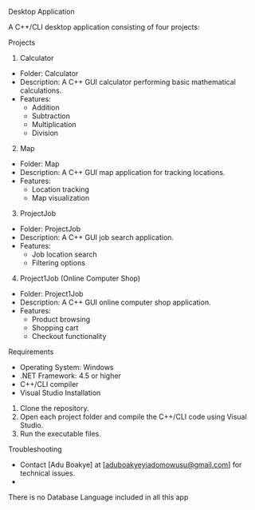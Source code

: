 
Desktop Application

A C++/CLI desktop application consisting of four projects:

Projects

1. Calculator

- Folder: Calculator
- Description: A C++ GUI calculator performing basic mathematical calculations.
- Features:
    - Addition
    - Subtraction
    - Multiplication
    - Division

2. Map

- Folder: Map
- Description: A C++ GUI map application for tracking locations.
- Features:
    - Location tracking
    - Map visualization

3. ProjectJob

- Folder: ProjectJob
- Description: A C++ GUI job search application.
- Features:
    - Job location search
    - Filtering options

4. Project1Job (Online Computer Shop)

- Folder: Project1Job
- Description: A C++ GUI online computer shop application.
- Features:
    - Product browsing
    - Shopping cart
    - Checkout functionality

Requirements

- Operating System: Windows
- .NET Framework: 4.5 or higher
- C++/CLI compiler
- Visual Studio
Installation

1. Clone the repository.
2. Open each project folder and compile the C++/CLI code using Visual Studio.
3. Run the executable files.

Troubleshooting

- Contact [Adu Boakye] at [aduboakyeyiadomowusu@gmail.com] for technical issues.
- 
There is no Database Language included in all this app
